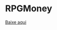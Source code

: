 # RPGMoney

[Baixe aqui](https://www.spigotmc.org/resources/✅must-have✅-rpgmoney-money-with-custom-texture-no-mods.25392/)


